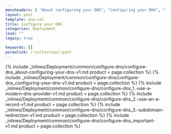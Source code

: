 ```yaml
---
menuheaders: [ "About configuring your DNS", "Configuring your DNS", "1. Use a modern DNS provider", "2. Use an A record", "3. Subdomain redirection", "Important" ]
layout: post
template: one-col
title: Configure your DNS
categories: Deployment
lead: ""
legacy: true

keywords: []
permalink: /:collection/:path
---
```






<a href="#about-configuring-your-dns"></a>{% include _inlines/Deployment/common/configure-dns/configure-dns_about-configuring-your-dns-v1.md  product = page.collection %}
<a href="#configuring-your-dns"></a>{% include _inlines/Deployment/common/configure-dns/configure-dns_configuring-your-dns-v1.md  product = page.collection %}
<a href="#1-use-a-modern-dns-provider"></a>{% include _inlines/Deployment/common/configure-dns/configure-dns_1.-use-a-modern-dns-provider-v1.md  product = page.collection %}
<a href="#2-use-an-a-record"></a>{% include _inlines/Deployment/common/configure-dns/configure-dns_2.-use-an-a-record-v1.md  product = page.collection %}
<a href="#3-subdomain-redirection"></a>{% include _inlines/Deployment/common/configure-dns/configure-dns_3.-subdomain-redirection-v1.md  product = page.collection %}
<a href="#important"></a>{% include _inlines/Deployment/common/configure-dns/configure-dns_important-v1.md  product = page.collection %}